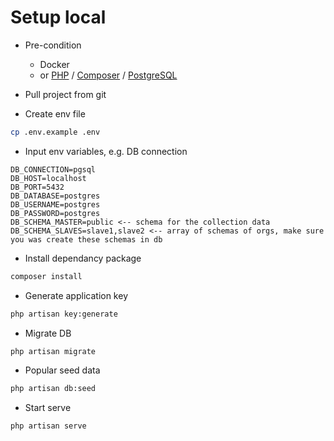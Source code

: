 # Setup local
- Pre-condition
  
  - Docker
  - or [PHP](https://www.php.net/) / [Composer](https://getcomposer.org/) / [PostgreSQL](https://www.postgresql.org/)

- Pull project from git

- Create env file
```sh
cp .env.example .env
```

- Input env variables, e.g. DB connection
```
DB_CONNECTION=pgsql
DB_HOST=localhost
DB_PORT=5432
DB_DATABASE=postgres
DB_USERNAME=postgres
DB_PASSWORD=postgres
DB_SCHEMA_MASTER=public <-- schema for the collection data
DB_SCHEMA_SLAVES=slave1,slave2 <-- array of schemas of orgs, make sure you was create these schemas in db
```

- Install dependancy package
```sh
composer install
```

- Generate application key
```sh
php artisan key:generate
```

- Migrate DB
```sh
php artisan migrate
```

- Popular seed data
```sh
php artisan db:seed
```

- Start serve
```sh
php artisan serve
```
